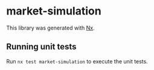 # market-simulation

This library was generated with [Nx](https://nx.dev).

## Running unit tests

Run `nx test market-simulation` to execute the unit tests.

